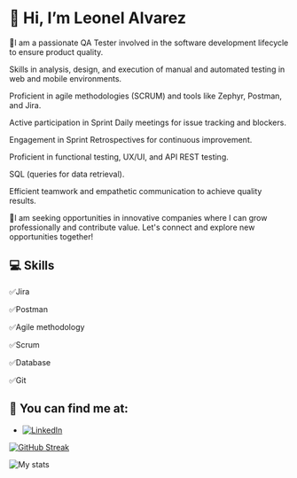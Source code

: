 # 👋 Hi, I’m Leonel Alvarez


👔I am a passionate QA Tester involved in the software development lifecycle to ensure product quality.

Skills in analysis, design, and execution of manual and automated testing in web and mobile environments. 

Proficient in agile methodologies (SCRUM) and tools like Zephyr, Postman, and Jira.

Active participation in Sprint Daily meetings for issue tracking and blockers.

Engagement in Sprint Retrospectives for continuous improvement.

Proficient in functional testing, UX/UI, and API REST testing.

SQL (queries for data retrieval).

Efficient teamwork and empathetic communication to achieve quality results.

🔎I am seeking opportunities in innovative companies where I can grow professionally and contribute value.
Let's connect and explore new opportunities together!

## 💻 Skills
 ✅Jira
 
 ✅Postman
 
 ✅Agile methodology
 
 ✅Scrum
 
 ✅Database
 
 ✅Git

## 📌 You can find me at:

- [![LinkedIn][linkedin-shield]][linkedin-url]

[linkedin-shield]: https://img.shields.io/badge/-LinkedIn-black.svg?style=for-the-badge&logo=linkedin&colorB=001a57
[linkedin-url]: https://www.linkedin.com/in/leonelalvarezz

[![GitHub Streak](https://streak-stats.demolab.com?user=leonelAlvarez17&date_format=j%20M%5B%20Y%5D)](https://git.io/streak-stats)

![My stats](https://github-readme-stats.vercel.app/api?username=leonelAlvarez17&count_private=true&show_icons=true&theme=radical)
